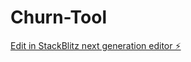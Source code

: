 # Churn-Tool

[Edit in StackBlitz next generation editor ⚡️](https://stackblitz.com/~/github.com/westonlampe/Churn-Tool)